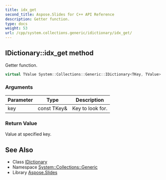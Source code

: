 ```yaml
---
title: idx_get
second_title: Aspose.Slides for C++ API Reference
description: Getter function.
type: docs
weight: 53
url: /cpp/system.collections.generic/idictionary/idx_get/
---
```

## IDictionary::idx_get method


Getter function.

```cpp
virtual TValue System::Collections::Generic::IDictionary<TKey, TValue>::idx_get(const TKey &key) const =0
```


### Arguments

| Parameter | Type | Description |
| --- | --- | --- |
| key | const TKey\& | Key to look for. |

### Return Value

Value at specified key.

## See Also

* Class [IDictionary](../)
* Namespace [System::Collections::Generic](../../)
* Library [Aspose.Slides](../../../)
